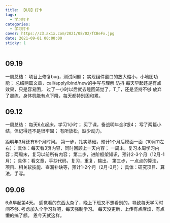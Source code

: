 ```yaml
---
title: 【8月】打卡
tags:
  - 学习打卡
categories:
  - 学习打卡
cover: https://z3.ax1x.com/2021/08/02/fCBeFx.jpg
date: 2021-09-01 00:00:00
sticky: 1
---
```


## 09.19

一周总结：
项目上修复bug，测试问题；
实现组件窗口的放大缩小，小地图功能；
总结两篇文章，call/apply/bind/new的手写与理解
防抖
每天早起还是有点效果，只是容易困，
过了一小时以后就去睡回笼觉了，T_T，还是坚持不够
放弃了晨练，身体机能有点下降，每天都特别困和累。


## 09.12

一周总结：
每天6点起床，学习1小时；
买了课，备战明年金3银4；
写了两篇小结，但记得还不是很牢固；
有所放松，缺少动力。

距明年3月还有6个月时间。
第一步，扎实基础，预计1个月后模面一面（10月11左右）；
具体：每天看3页内容，同时回顾上一天内容；
一周末，复习本周学习内容；两周末，复习以前所有内容；
第二步，进阶框架知识，预计2-3个月（12月-1月）；
具体：看文章，手抄代码，复习，重复，输出。
第三步，一点点的算法，项目、相关软技能、查漏补缺等，预计1-2个月（2月-3月）；
具体：研究项目、算法，手写。



## 09.06

6点早起第4天。
感觉看的东西太杂了，晚上下班又不想看别的，导致每天学习时间不够.
考虑加入个学习群吧，每天强制学习。
每天没更新，上传有点麻烦，有点懒的搞了额。
恩今天就这样。
